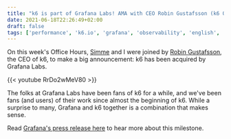 ```yaml
---
title: "k6 is part of Grafana Labs! AMA with CEO Robin Gustafsson (k6 Office Hours #17)"
date: 2021-06-18T22:26:49+02:00
draft: false
tags: ['performance', 'k6.io', 'grafana', 'observability', 'english', 'video', 'k6 Office Hours']
---
```


On this week's Office Hours, [Simme](https://simme.dev) and I were joined by [Robin Gustafsson](https://www.linkedin.com/in/robinegustafsson/), the CEO of k6, to make a big announcement: k6 has been acquired by Grafana Labs.

{{< youtube RrDo2wMeV80 >}}

The folks at Grafana Labs have been fans of k6 for a while, and we've been fans (and users) of their work since almost the beginning of k6. While a surprise to many, Grafana and k6 together is a combination that makes sense.

Read [Grafana's press release here](https://grafana.com/about/press/2021-06-17-grafana-labs-brings-modern-open-source-load-testing-to-observability-with-acquisition-of-k6/) to hear more about this milestone.